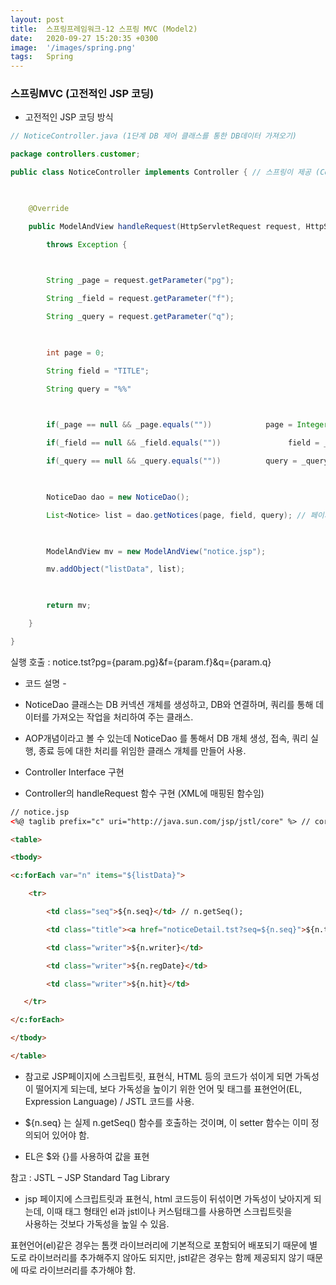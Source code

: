 ```yaml
---
layout: post
title:  스프링프레임워크-12 스프링 MVC (Model2)
date:   2020-09-27 15:20:35 +0300
image:  '/images/spring.png'
tags:   Spring
---
```



### 스프링MVC (고전적인 JSP 코딩)

 

* 고전적인 JSP 코딩 방식

 
```java
// NoticeController.java (1단계 DB 제어 클래스를 통한 DB데이터 가져오기)

package controllers.customer;

public class NoticeController implements Controller { // 스프링이 제공 (Controller)

 

    @Override

    public ModelAndView handleRequest(HttpServletRequest request, HttpServletResponse response)

        throws Exception {

 

        String _page = request.getParameter("pg");

        String _field = request.getParameter("f");

        String _query = request.getParameter("q");

 

        int page = 0;

        String field = "TITLE";

        String query = "%%"

 

        if(_page == null && _page.equals(""))            page = Integer.parseInt(_page);

        if(_field == null && _field.equals(""))               field = _field;

        if(_query == null && _query.equals(""))          query = _query;

 

        NoticeDao dao = new NoticeDao();

        List<Notice> list = dao.getNotices(page, field, query); // 페이지번호, 검색항목, 검색어

       

        ModelAndView mv = new ModelAndView("notice.jsp");

        mv.addObject("listData", list);

 

        return mv;

    }

}
```
 

실행 호출 : notice.tst?pg={param.pg}&f={param.f}&q={param.q}

 

 - 코드 설명 -

 * NoticeDao 클래스는 DB 커넥션 개체를 생성하고, DB와 연결하며, 쿼리를 통해 데이터를 가져오는 작업을 처리하여 주는 클래스.
 * AOP개념이라고 볼 수 있는데 NoticeDao 를 통해서 DB 개체 생성, 접속, 쿼리 실행, 종료 등에 대한 처리를 위임한 클래스 개체를 만들어 사용.

 * Controller Interface 구현
 * Controller의 handleRequest 함수 구현 (XML에 매핑된 함수임)

 
```html
// notice.jsp
<%@ taglib prefix="c" uri="http://java.sun.com/jsp/jstl/core" %> // core library

<table>

<tbody>

<c:forEach var="n" items="${listData}">

    <tr>

        <td class="seq">${n.seq}</td> // n.getSeq();

        <td class="title"><a href="noticeDetail.tst?seq=${n.seq}">${n.title}</td>

        <td class="writer">${n.writer}</td>

        <td class="writer">${n.regDate}</td>

        <td class="writer">${n.hit}</td>

   </tr>

</c:forEach>

</tbody>

</table>
```
 

* 참고로 JSP페이지에 스크립트릿, 표현식, HTML 등의 코드가 섞이게 되면 가독성이 떨어지게 되는데, 보다 가독성을 높이기 위한 언어 및 태그를 표현언어(EL, Expression Language) / JSTL 코드를 사용.<br/>

 

* ${n.seq} 는 실제 n.getSeq() 함수를 호출하는 것이며, 이 setter 함수는 이미 정의되어 있어야 함.<br/>
* EL은 $와 {}를 사용하여 값을 표현<br/>

참고 : JSTL – JSP Standard Tag Library<br/>
 - jsp 페이지에 스크립트릿과 표현식, html 코드등이 뒤섞이면 가독성이 낮아지게 되는데, 이때 태그 형태인 el과 jstl이나 커스텀태그를 사용하면 스크립트릿을 <br/>사용하는 것보다 가독성을 높일 수 있음.<br/> 
 
 표현언어(el)같은 경우는 톰캣 라이브러리에 기본적으로 포함되어 배포되기 때문에 별도로 라이브러리를 추가해주지 않아도 되지만, jstl같은 경우는 함께 제공되지 않기 때문에 따로 라이브러리를 추가해야 함.<br/>


